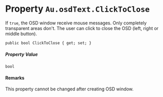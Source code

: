 # Property `Au.osdText.ClickToClose`

If `true`, the OSD window receive mouse messages. Only completely transparent areas don't. The user can click to close the OSD (left, right or middle button).

```
public bool ClickToClose { get; set; }
```

##### Property Value

`bool`

#### Remarks

This property cannot be changed after creating OSD window.